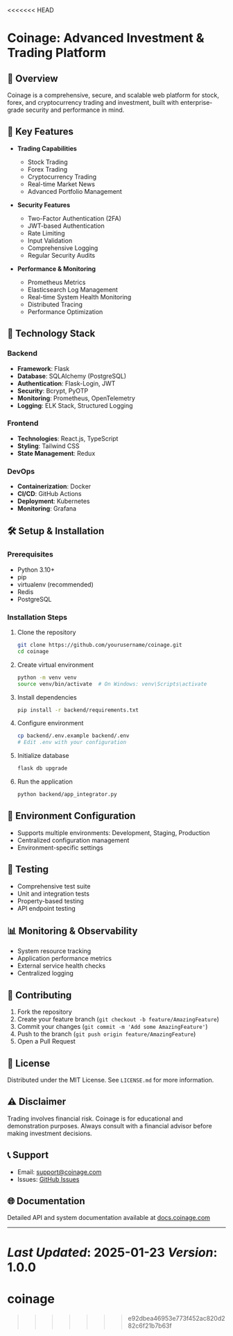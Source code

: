 <<<<<<< HEAD
# Coinage: Advanced Investment & Trading Platform

## 🚀 Overview
Coinage is a comprehensive, secure, and scalable web platform for stock, forex, and cryptocurrency trading and investment, built with enterprise-grade security and performance in mind.

## 🌟 Key Features
- **Trading Capabilities**
  - Stock Trading
  - Forex Trading
  - Cryptocurrency Trading
  - Real-time Market News
  - Advanced Portfolio Management

- **Security Features**
  - Two-Factor Authentication (2FA)
  - JWT-based Authentication
  - Rate Limiting
  - Input Validation
  - Comprehensive Logging
  - Regular Security Audits

- **Performance & Monitoring**
  - Prometheus Metrics
  - Elasticsearch Log Management
  - Real-time System Health Monitoring
  - Distributed Tracing
  - Performance Optimization

## 🔧 Technology Stack
### Backend
- **Framework**: Flask
- **Database**: SQLAlchemy (PostgreSQL)
- **Authentication**: Flask-Login, JWT
- **Security**: Bcrypt, PyOTP
- **Monitoring**: Prometheus, OpenTelemetry
- **Logging**: ELK Stack, Structured Logging

### Frontend
- **Technologies**: React.js, TypeScript
- **Styling**: Tailwind CSS
- **State Management**: Redux

### DevOps
- **Containerization**: Docker
- **CI/CD**: GitHub Actions
- **Deployment**: Kubernetes
- **Monitoring**: Grafana

## 🛠 Setup & Installation

### Prerequisites
- Python 3.10+
- pip
- virtualenv (recommended)
- Redis
- PostgreSQL

### Installation Steps
1. Clone the repository
   ```bash
   git clone https://github.com/yourusername/coinage.git
   cd coinage
   ```

2. Create virtual environment
   ```bash
   python -m venv venv
   source venv/bin/activate  # On Windows: venv\Scripts\activate
   ```

3. Install dependencies
   ```bash
   pip install -r backend/requirements.txt
   ```

4. Configure environment
   ```bash
   cp backend/.env.example backend/.env
   # Edit .env with your configuration
   ```

5. Initialize database
   ```bash
   flask db upgrade
   ```

6. Run the application
   ```bash
   python backend/app_integrator.py
   ```

## 🔐 Environment Configuration
- Supports multiple environments: Development, Staging, Production
- Centralized configuration management
- Environment-specific settings

## 🧪 Testing
- Comprehensive test suite
- Unit and integration tests
- Property-based testing
- API endpoint testing

## 📊 Monitoring & Observability
- System resource tracking
- Application performance metrics
- External service health checks
- Centralized logging

## 🤝 Contributing
1. Fork the repository
2. Create your feature branch (`git checkout -b feature/AmazingFeature`)
3. Commit your changes (`git commit -m 'Add some AmazingFeature'`)
4. Push to the branch (`git push origin feature/AmazingFeature`)
5. Open a Pull Request

## 📜 License
Distributed under the MIT License. See `LICENSE.md` for more information.

## ⚠️ Disclaimer
Trading involves financial risk. Coinage is for educational and demonstration purposes. Always consult with a financial advisor before making investment decisions.

## 📞 Support
- Email: support@coinage.com
- Issues: [GitHub Issues](https://github.com/yourusername/coinage/issues)

## 🌐 Documentation
Detailed API and system documentation available at [docs.coinage.com](https://docs.coinage.com)

---

*Last Updated*: 2025-01-23
*Version*: 1.0.0
=======
# coinage
>>>>>>> e92dbea46953e773f452ac820d282c6f21b7b63f
